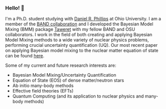 ### Hello! 👋

I'm a Ph.D. student studying with [Daniel R. Phillips](https://github.com/DanielRPhillips) at Ohio University. I am a member of the [BAND collaboration](https://github.com/bandframework) and I developed the Bayesian Model Mixing (BMM) package [Taweret](https://github.com/TaweretOrg/Taweret) with my fellow BAND and OSU collaborators. I work in the field of both creating and applying Bayesian Model Mixing methods to a wide variety of nuclear physics problems, performing crucial uncertainty quantification (UQ). Our most recent paper on applying Bayesian model mixing to the nuclear matter equation of state can be found [here](https://arxiv.org/abs/2404.06323).

Some of my current and future research interests are:
- Bayesian Model Mixing/Uncertainty Quantification
- Equation of State (EOS) of dense matter/neutron stars
- Ab initio many-body methods
- Effective field theories (EFTs)
- Quantum Computing (and its application to nuclear physics and many-body methods)

<!--
**asemposki/asemposki** is a ✨ _special_ ✨ repository because its `README.md` (this file) appears on your GitHub profile.

Here are some ideas to get you started:

- 🔭 I’m currently working on ...
- 🌱 I’m currently learning ...
- 👯 I’m looking to collaborate on ...
- 🤔 I’m looking for help with ...
- 💬 Ask me about ...
- 📫 How to reach me: ...
- 😄 Pronouns: ...
- ⚡ Fun fact: ...
-->
